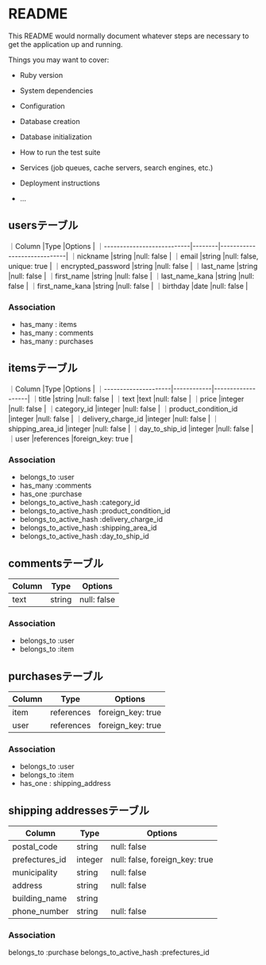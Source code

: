 # README

This README would normally document whatever steps are necessary to get the
application up and running.

Things you may want to cover:

* Ruby version

* System dependencies

* Configuration

* Database creation

* Database initialization

* How to run the test suite

* Services (job queues, cache servers, search engines, etc.)

* Deployment instructions

* ...


## usersテーブル

｜Column                     |Type    |Options                      |
｜---------------------------|--------|-----------------------------|
｜nickname                   |string  |null: false                  |
｜email                      |string  |null: false, unique: true    |
｜encrypted_password         |string  |null: false                  |
｜last_name                  |string  |null: false                  |
｜first_name                 |string  |null: false                  |
｜last_name_kana             |string  |null: false                  |
｜first_name_kana            |string  |null: false                  |
｜birthday                   |date    |null: false                  |

### Association

- has_many : items
- has_many : comments
- has_many : purchases


## itemsテーブル

｜Column               |Type        |Options            |
｜---------------------|------------|-------------------|
｜title                |string      |null: false        |
｜text                 |text        |null: false        |
｜price                |integer     |null: false        |
｜category_id          |integer     |null: false        |
｜product_condition_id |integer     |null: false        |
｜delivery_charge_id   |integer     |null: false        |
｜shipping_area_id     |integer     |null: false        |
｜day_to_ship_id       |integer     |null: false        |
｜user                 |references  |foreign_key: true  |




### Association

- belongs_to :user
- has_many   :comments
- has_one    :purchase
- belongs_to_active_hash :category_id
- belongs_to_active_hash :product_condition_id
- belongs_to_active_hash :delivery_charge_id
- belongs_to_active_hash :shipping_area_id
- belongs_to_active_hash :day_to_ship_id

## commentsテーブル

|Column           |Type    |Options        |
|-----------------|--------|---------------|
|text             |string  |null: false    |

### Association

- belongs_to :user
- belongs_to :item

## purchasesテーブル
|Column           |Type        |Options            |
|-----------------|------------|-------------------|
|item             |references  |foreign_key: true  |
|user             |references  |foreign_key: true  |

### Association

- belongs_to :user
- belongs_to :item
- has_one : shipping_address

## shipping addressesテーブル
|Column                   |Type    |Options                        |
|-------------------------|--------|-------------------------------|
|postal_code              |string  |null: false                    |
|prefectures_id           |integer |null: false, foreign_key: true |
|municipality             |string  |null: false                    |
|address                  |string  |null: false                    |
|building_name            |string  |                               |
|phone_number             |string  |null: false                    |


### Association

belongs_to :purchase
belongs_to_active_hash :prefectures_id







